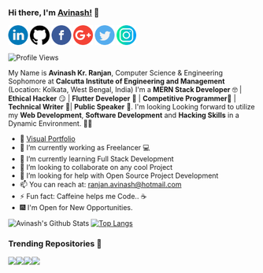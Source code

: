 ### Hi there, I'm [Avinash!](https://avinashkranjan.github.io) 👋

<a href="https://www.linkedin.com/in/avinashkranjan"><img src="https://github.com/avinashkranjan/avinashkranjan/blob/master/logos/linkedin.png" width="40" /></a>
<a href="https://github.com/avinashkranjan"><img src="https://github.com/avinashkranjan/avinashkranjan/blob/master/logos/github-logo.png" width="40" /></a>
<a href="https://www.facebook.com/avinashranjan.1020/"><img src="https://github.com/avinashkranjan/avinashkranjan/blob/master/logos/facebook.png" width="40" /></a>
<a href="mailto:ranjan.avinash@hotmail.com"><img src="https://github.com/avinashkranjan/avinashkranjan/blob/master/logos/google-plus.png" width="40" /></a>
<a href="https://twitter.com/iavinashranjan"><img src="https://github.com/avinashkranjan/avinashkranjan/blob/master/logos/twitter.png" width="40" /></a>
<a href="https://www.instagram.com/avinashkranjan7"><img src="https://github.com/avinashkranjan/avinashkranjan/blob/master/logos/instagram.png" width="40" /></a>

![Profile Views](https://komarev.com/ghpvc/?username=avinashkranjan)

My Name is <b>Avinash Kr. Ranjan</b>, Computer Science & Engineering Sophomore at <b>Calcutta Institute of Engineering and Management</b> (Location: Kolkata, West Bengal, India) I'm a <b>MERN Stack Developer</b> 🤓 | <b>Ethical Hacker</b> 😏 | <b>Flutter Developer</b> 🧐  | <b>Competitive Programmer</b>🤠  | <b>Technical Writer</b> 🤭| <b>Public Speaker</b> 🥳. I'm looking Looking forward to utilize my <b>Web Development</b>, <b>Software Development</b> and <b>Hacking Skills</b> in a Dynamic Environment. 🧑🏻

- 🎪 [Visual Portfolio](https://sourcerer.io/avinashkranjan)
- 🔭 I’m currently working as Freelancer 💻
- 🌱 I’m currently learning Full Stack Development 
- 👯 I’m looking to collaborate on any cool Project
- 🤔 I’m looking for help with Open Source Project Development
- 📫 You can reach at: ranjan.avinash@hotmail.com 
- ⚡ Fun fact: Caffeine helps me Code.. ☕
- 🎆 I'm Open for New Opportunities.


![Avinash's Github Stats](https://github-readme-stats.vercel.app/api?username=avinashkranjan&show_icons=true)
[![Top Langs](https://github-readme-stats.vercel.app/api/top-langs/?username=avinashkranjan&layout=compact)](https://github.com/avinashkranjan)

### Trending Repositories 📖

<a href="https://github.com/avinashkranjan/Malware-with-Backdoor-and-Keylogger">
  <img align="left" src="https://github-readme-stats.vercel.app/api/pin/?username=avinashkranjan&repo=Malware-with-Backdoor-and-Keylogger" />
</a>
<a href="https://github.com/avinashkranjan/PythonProjects">
  <img align="left" src="https://github-readme-stats.vercel.app/api/pin/?username=avinashkranjan&repo=PythonProjects" />
</a>
<a href="https://github.com/avinashkranjan/TicTacToe">
  <img align="left" src="https://github-readme-stats.vercel.app/api/pin/?username=avinashkranjan&repo=TicTacToe" />
</a>
<a href="https://github.com/avinashkranjan/Snake-Game">
  <img align="left" src="https://github-readme-stats.vercel.app/api/pin/?username=avinashkranjan&repo=Snake-Game" />
</a>
